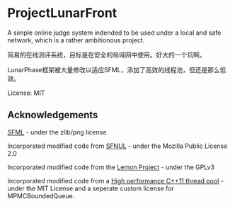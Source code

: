 ﻿# ProjectLunarFront

A simple online judge system indended to be used under a local and safe network, which is a rather ambitionous project.

简易的在线测评系统，目标是在安全的局域网中使用。好大的一个坑啊。

LunarPhase框架被大量修改以适应SFML，添加了高效的线程池，但还是那么低效。

License: MIT

## Acknowledgements

[SFML](https://github.com/SFML/SFML) - under the zlib/png license

Incorporated modified code from [SFNUL](https://github.com/binary1248/SFNUL) - under the Mozilla Public License 2.0

Incorporated modified code from the [Lemon Project](https://code.google.com/archive/p/project-lemon/) - under the GPLv3

Incorporated modified code from a [High performance C++11 thread pool](https://github.com/inkooboo/thread-pool-cpp) - under the MIT License and a seperate custom license for MPMCBoundedQueue.
